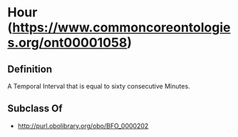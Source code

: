 # Hour (https://www.commoncoreontologies.org/ont00001058)

## Definition
A Temporal Interval that is equal to sixty consecutive Minutes.

## Subclass Of
- http://purl.obolibrary.org/obo/BFO_0000202

